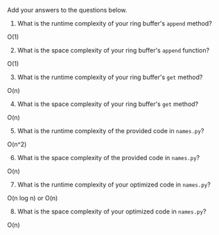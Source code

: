 Add your answers to the questions below.

1. What is the runtime complexity of your ring buffer's `append` method?

O(1)

2. What is the space complexity of your ring buffer's `append` function?

O(1)

3. What is the runtime complexity of your ring buffer's `get` method?

O(n)

4. What is the space complexity of your ring buffer's `get` method?

O(n)

5. What is the runtime complexity of the provided code in `names.py`?

O(n^2)

6. What is the space complexity of the provided code in `names.py`?

O(n)

7. What is the runtime complexity of your optimized code in `names.py`?

O(n log n) or O(n)

8. What is the space complexity of your optimized code in `names.py`?

O(n)

